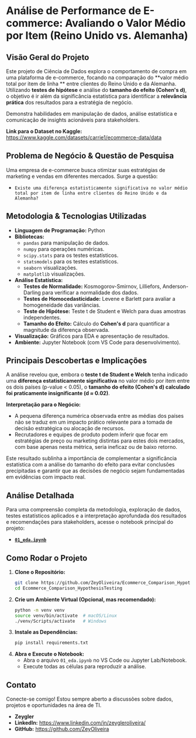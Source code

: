 # Análise de Performance de E-commerce: Avaliando o Valor Médio por Item (Reino Unido vs. Alemanha)

## Visão Geral do Projeto

Este projeto de Ciência de Dados explora o comportamento de compra em uma plataforma de e-commerce, focando na comparação do **valor médio total por item de linha ** entre clientes do Reino Unido e da Alemanha. Utilizando **testes de hipótese** e análise do **tamanho do efeito (Cohen's d)**, o objetivo é ir além da significância estatística para identificar a **relevância prática** dos resultados para a estratégia de negócio.

Demonstra habilidades em manipulação de dados, análise estatística e comunicação de insights acionáveis para stakeholders.

**Link para o Dataset no Kaggle:** https://www.kaggle.com/datasets/carrie1/ecommerce-data/data

## Problema de Negócio & Questão de Pesquisa

Uma empresa de e-commerce busca otimizar suas estratégias de marketing e vendas em diferentes mercados. Surge a questão:
*   `Existe uma diferença estatisticamente significativa no valor médio total por item de linha entre clientes do Reino Unido e da Alemanha?`

## Metodologia & Tecnologias Utilizadas

*   **Linguagem de Programação:** Python
*   **Bibliotecas:**
    *   `pandas` para manipulação de dados.
    *   `numpy` para operações numéricas.
    *   `scipy.stats` para os testes estatísticos.
    *   `statsmodels` para os testes estatísticos.
    *   `seaborn` visualizações.
    *   `matplotlib` visualizações.
*   **Análise Estatística:**
    *   **Testes de Normalidade:** Kosmogorov-Smirnov, Lilliefors, Anderson-Darling para verificar a normalidade dos dados.
    *   **Testes de Homocedasticidade:** Levene e Barlett para avaliar a homogeneidade das variâncias.
    *   **Teste de Hipótese:** Teste t de Student e Welch para duas amostras independentes.
    *   **Tamanho do Efeito:** Cálculo do **Cohen's d** para quantificar a magnitude da diferença observada.
*   **Visualização:** Gráficos para EDA e apresentação de resultados.
*   **Ambiente:** Jupyter Notebook (com VS Code para desenvolvimento).

## Principais Descobertas e Implicações

A análise revelou que, embora o **teste t de Student e Welch** tenha indicado uma **diferença estatisticamente significativa** no valor médio por item entre os dois países (p-value < 0.05), o **tamanho do efeito (Cohen's d) calculado foi praticamente insignificante (d ≈ 0.02)**.

**Interpretação para o Negócio:**
*   A pequena diferença numérica observada entre as médias dos países não se traduz em um impacto prático relevante para a tomada de decisão estratégica ou alocação de recursos.
*   Recrutadores e equipes de produto podem inferir que focar em estratégias de preço ou marketing distintas para estes dois mercados, com base apenas nesta métrica, seria ineficaz ou de baixo retorno.

Este resultado sublinha a importância de complementar a significância estatística com a análise do tamanho do efeito para evitar conclusões precipitadas e garantir que as decisões de negócio sejam fundamentadas em evidências com impacto real.

## Análise Detalhada

Para uma compreensão completa da metodologia, exploração de dados, testes estatísticos aplicados e a interpretação aprofundada dos resultados e recomendações para stakeholders, acesse o notebook principal do projeto:

*   [**`01_eda.ipynb`**](https://github.com/ZeyOliveira/Ecommerce_Comparison_HypothesisTesting/blob/main/notebook/01_eda.ipynb)

## Como Rodar o Projeto

1.  **Clone o Repositório:**
    ```bash
    git clone https://github.com/ZeyOliveira/Ecommerce_Comparison_HypothesisTesting.git
    cd Ecommerce_Comparison_HypothesisTesting
    ```
2.  **Crie um Ambiente Virtual (Opcional, mas recomendado):**
    ```bash
    python -m venv venv
    source venv/bin/activate  # macOS/Linux
    ./venv/Scripts/activate   # Windows
    ```
3.  **Instale as Dependências:**
    ```bash
    pip install requirements.txt
    ```
4.  **Abra e Execute o Notebook:**
    *   Abra o arquivo `01_eda.ipynb` no VS Code ou Jupyter Lab/Notebook.
    *   Execute todas as células para reproduzir a análise.

## Contato

Conecte-se comigo! Estou sempre aberto a discussões sobre dados, projetos e oportunidades na área de TI.

*   **Zeygler**
*   **LinkedIn:** https://www.linkedin.com/in/zeygleroliveira/
*   **GitHub:** https://github.com/ZeyOliveira
